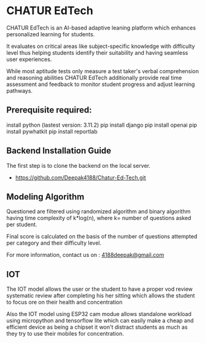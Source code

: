 # CHATUR EdTech
CHATUR EdTech is an AI-based adaptive leaning platform which enhances personalized learning for students.

It evaluates on critical areas like subject-specific knowledge with difficulty level thus helping students  identify their suitability and having seamless user experiences.

While most aptitude tests only measure a test taker's verbal comprehension and reasoning abilities CHATUR EdTech additionally provide real time assessment and feedback to monitor student progress and adjust learning pathways.

## Prerequisite required:
 
install python (lastest version: 3.11.2)
pip install django
pip install openai
pip install pywhatkit
pip install reportlab

## Backend Installation Guide

The first step is to clone the backend on the local server. 

- https://github.com/Deepak4188/Chatur-Ed-Tech.git


## Modeling Algorithm

Questioned are filtered using randomized algorithm and binary algorithm having time complexity of k*log(n), where k= number of  questions asked per student.  

Final score is calculated on the basis of the number of questions attempted per category and their difficulty level.

For more information, contact us on : 4188deepak@gmail.com 

## IOT

The IOT model allows the user or the student to have a proper vod review systematic review after completing his her sitting which allows the student to focus ore on their health and concentration 

Also the IOT model using ESP32 cam modue allows standalone workload using micropython and tensorflow lite which can easily make a cheap and efficient device as being a chipset it won't distract students as much as they try to use their mobiles for concentration.
